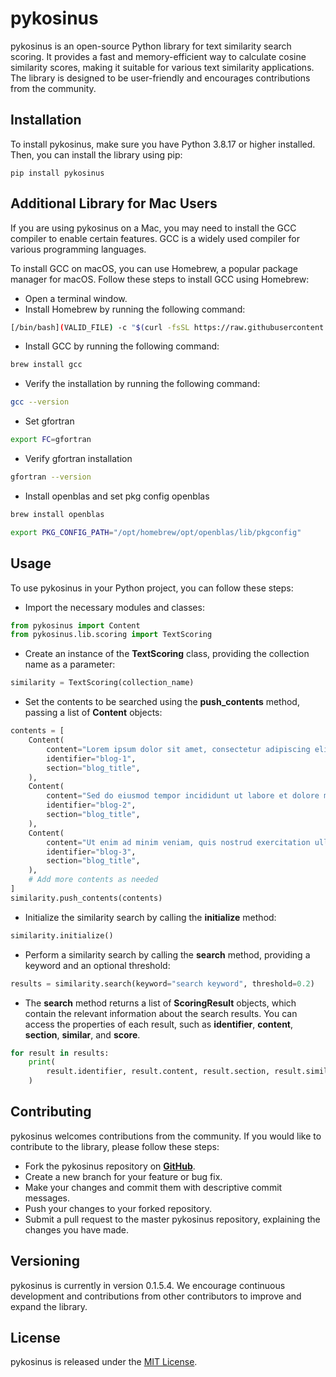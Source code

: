 # pykosinus

pykosinus is an open-source Python library for text similarity search scoring. It provides a fast and memory-efficient way to calculate cosine similarity scores, making it suitable for various text similarity applications. The library is designed to be user-friendly and encourages contributions from the community.

## Installation

To install pykosinus, make sure you have Python 3.8.17 or higher installed. Then, you can install the library using pip:

```shell
pip install pykosinus
```

## Additional Library for Mac Users
If you are using pykosinus on a Mac, you may need to install the GCC compiler to enable certain features. GCC is a widely used compiler for various programming languages.

To install GCC on macOS, you can use Homebrew, a popular package manager for macOS. Follow these steps to install GCC using Homebrew:

- Open a terminal window.
- Install Homebrew by running the following command:
```sh
[/bin/bash](VALID_FILE) -c "$(curl -fsSL https://raw.githubusercontent.com/Homebrew/install/HEAD/install.sh)"
```
- Install GCC by running the following command:
```sh
brew install gcc
```
- Verify the installation by running the following command:
```sh
gcc --version
```
- Set gfortran
```sh
export FC=gfortran
```

- Verify gfortran installation
```sh
gfortran --version
```

- Install openblas and set pkg config openblas
```sh
brew install openblas
```
```sh
export PKG_CONFIG_PATH="/opt/homebrew/opt/openblas/lib/pkgconfig"
```


## Usage
To use pykosinus in your Python project, you can follow these steps:

- Import the necessary modules and classes:
```python
from pykosinus import Content
from pykosinus.lib.scoring import TextScoring
```

- Create an instance of the **TextScoring** class, providing the collection name as a parameter:
```python
similarity = TextScoring(collection_name)
```

- Set the contents to be searched using the **push_contents** method, passing a list of **Content** objects:
```python
contents = [
    Content(
        content="Lorem ipsum dolor sit amet, consectetur adipiscing elit.",
        identifier="blog-1",
        section="blog_title",
    ),
    Content(
        content="Sed do eiusmod tempor incididunt ut labore et dolore magna aliqua.",
        identifier="blog-2",
        section="blog_title",
    ),
    Content(
        content="Ut enim ad minim veniam, quis nostrud exercitation ullamco laboris.",
        identifier="blog-3",
        section="blog_title",
    ),
    # Add more contents as needed
]
similarity.push_contents(contents)
```

- Initialize the similarity search by calling the **initialize** method:
```python
similarity.initialize()
```

- Perform a similarity search by calling the **search** method, providing a keyword and an optional threshold:
```python
results = similarity.search(keyword="search keyword", threshold=0.2)
```

- The **search** method returns a list of **ScoringResult** objects, which contain the relevant information about the search results. You can access the properties of each result, such as **identifier**, **content**, **section**, **similar**, and **score**.
```python
for result in results:
    print(
        result.identifier, result.content, result.section, result.similar, result.score
    )
```


## Contributing
pykosinus welcomes contributions from the community. If you would like to contribute to the library, please follow these steps:
- Fork the pykosinus repository on [**GitHub**](https://github.com/ruriazz/pykosinus).
- Create a new branch for your feature or bug fix.
- Make your changes and commit them with descriptive commit messages.
- Push your changes to your forked repository.
- Submit a pull request to the master pykosinus repository, explaining the changes you have made.

## Versioning
pykosinus is currently in version 0.1.5.4. We encourage continuous development and contributions from other contributors to improve and expand the library.

## License
pykosinus is released under the [MIT License](https://opensource.org/licenses/MIT).